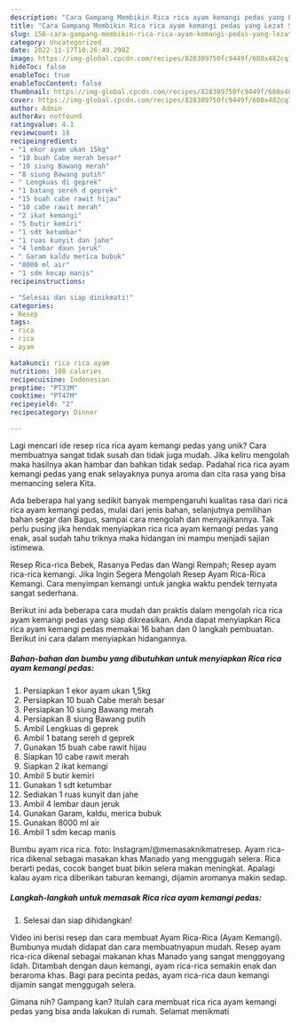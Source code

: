 ```yaml
---
description: "Cara Gampang Membikin Rica rica ayam kemangi pedas yang Lezat Sekali"
title: "Cara Gampang Membikin Rica rica ayam kemangi pedas yang Lezat Sekali"
slug: 158-cara-gampang-membikin-rica-rica-ayam-kemangi-pedas-yang-lezat-sekali
category: Uncategorized
date: 2022-11-17T10:26:49.298Z
image: https://img-global.cpcdn.com/recipes/828309750fc9449f/680x482cq70/rica-rica-ayam-kemangi-pedas-foto-resep-utama.jpg
hideToc: false
enableToc: true
enableTocContent: false
thumbnail: https://img-global.cpcdn.com/recipes/828309750fc9449f/680x482cq70/rica-rica-ayam-kemangi-pedas-foto-resep-utama.jpg
cover: https://img-global.cpcdn.com/recipes/828309750fc9449f/680x482cq70/rica-rica-ayam-kemangi-pedas-foto-resep-utama.jpg
author: Admin
authorAv: notfound
ratingvalue: 4.1
reviewcount: 18
recipeingredient:
- "1 ekor ayam ukan 15kg"
- "10 buah Cabe merah besar"
- "10 siung Bawang merah"
- "8 siung Bawang putih"
- " Lengkuas di geprek"
- "1 batang sereh d geprek"
- "15 buah cabe rawit hijau"
- "10 cabe rawit merah"
- "2 ikat kemangi"
- "5 butir kemiri"
- "1 sdt ketumbar"
- "1 ruas kunyit dan jahe"
- "4 lembar daun jeruk"
- " Garam kaldu merica bubuk"
- "8000 ml air"
- "1 sdm kecap manis"
recipeinstructions:

- "Selesai dan siap dinikmati!"
categories:
- Resep
tags:
- rica
- rica
- ayam

katakunci: rica rica ayam 
nutrition: 108 calories
recipecuisine: Indonesian
preptime: "PT33M"
cooktime: "PT47M"
recipeyield: "2"
recipecategory: Dinner

---
```





Lagi mencari ide resep rica rica ayam kemangi pedas yang unik? Cara membuatnya sangat tidak susah dan tidak juga mudah. Jika keliru mengolah maka hasilnya akan hambar dan bahkan tidak sedap. Padahal rica rica ayam kemangi pedas yang enak selayaknya punya aroma dan cita rasa yang bisa memancing selera Kita.





Ada beberapa hal yang sedikit banyak mempengaruhi kualitas rasa dari rica rica ayam kemangi pedas, mulai dari jenis bahan, selanjutnya pemilihan bahan segar dan Bagus, sampai cara mengolah dan menyajikannya. Tak perlu pusing jika hendak menyiapkan rica rica ayam kemangi pedas yang enak,      asal sudah tahu triknya maka hidangan ini mampu menjadi sajian istimewa.














Resep Rica-rica Bebek, Rasanya Pedas dan Wangi Rempah; Resep ayam rica-rica kemangi. Jika Ingin Segera Mengolah Resep Ayam Rica-Rica Kemangi. Cara menyimpan kemangi untuk jangka waktu pendek ternyata sangat sederhana.






Berikut ini ada beberapa cara mudah dan praktis dalam mengolah rica rica ayam kemangi pedas yang siap dikreasikan. Anda dapat menyiapkan Rica rica ayam kemangi pedas memakai 16 bahan dan 0 langkah pembuatan. Berikut ini cara dalam menyiapkan hidangannya.

<!--inarticleads1-->

##### Bahan-bahan dan bumbu yang dibutuhkan untuk menyiapkan Rica rica ayam kemangi pedas:

1. Persiapkan 1 ekor ayam ukan 1,5kg
1. Persiapkan 10 buah Cabe merah besar
1. Persiapkan 10 siung Bawang merah
1. Persiapkan 8 siung Bawang putih
1. Ambil  Lengkuas di geprek
1. Ambil 1 batang sereh d geprek
1. Gunakan 15 buah cabe rawit hijau
1. Siapkan 10 cabe rawit merah
1. Siapkan 2 ikat kemangi
1. Ambil 5 butir kemiri
1. Gunakan 1 sdt ketumbar
1. Sediakan 1 ruas kunyit dan jahe
1. Ambil 4 lembar daun jeruk
1. Gunakan  Garam, kaldu, merica bubuk
1. Gunakan 8000 ml air
1. Ambil 1 sdm kecap manis


Bumbu ayam rica rica. foto: Instagram/@memasaknikmatresep. Ayam rica-rica dikenal sebagai masakan khas Manado yang menggugah selera. Rica berarti pedas, cocok banget buat bikin selera makan meningkat. Apalagi kalau ayam rica diberikan taburan kemangi, dijamin aromanya makin sedap. 

<!--inarticleads2-->

##### Langkah-langkah untuk memasak Rica rica ayam kemangi pedas:


1. Selesai dan siap dihidangkan!

Video ini berisi resep dan cara membuat Ayam Rica-Rica (Ayam Kemangi). Bumbunya mudah didapat dan cara membuatnyapun mudah. Resep ayam rica-rica dikenal sebagai makanan khas Manado yang sangat menggoyang lidah. Ditambah dengan daun kemangi, ayam rica-rica semakin enak dan beraroma khas. Bagi para pecinta pedas, ayam rica-rica daun kemangi dijamin sangat menggugah selera. 

Gimana nih? Gampang kan? Itulah cara membuat rica rica ayam kemangi pedas yang bisa anda lakukan di rumah. Selamat menikmati

